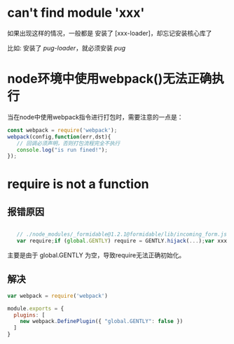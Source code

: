 
# can't find module 'xxx'
如果出现这样的情况，一般都是
安装了 [xxx-loader]，却忘记安装核心库了

比如: 
安装了 *pug-loader*，就必须安装 *pug*


# node环境中使用webpack()无法正确执行

当在node中使用webpack指令进行打包时，需要注意的一点是：

```js
const webpack = require('webpack');
webpack(config,function(err,dst){
   // 回调必须声明，否则打包流程完全不执行
   console.log("is run fined!");
});
```


# require is not a function

## 报错原因
``` js

   // ./node_modules/_formidable@1.2.1@formidable/lib/incoming_form.js
   var require;if (global.GENTLY) require = GENTLY.hijack(...);var xxx = require(...);

```
主要是由于 global.GENTLY 为空，导致require无法正确初始化。

## 解决
``` js
var webpack = require('webpack')

module.exports = {
  plugins: [
    new webpack.DefinePlugin({ "global.GENTLY": false })
  ]
}
```